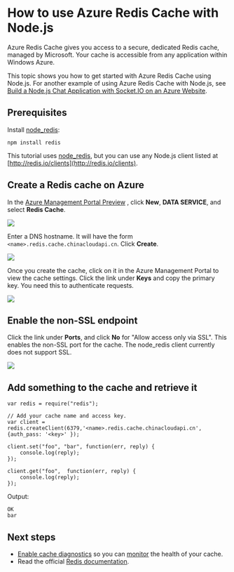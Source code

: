 <properties
	pageTitle="How to use Azure Redis Cache with Node.js | Windows Azure"
	description="Get started with Azure Redis Cache using Node.js and node_redis."
	services="redis-cache"
	documentationCenter=""
	authors="steved0x"
	manager="dwrede"
	editor="v-lincan"/>

<tags
	ms.service="cache"
	ms.date="10/05/2015"
	wacn.date=""/>

# How to use Azure Redis Cache with Node.js

Azure Redis Cache gives you access to a secure, dedicated Redis cache, managed by Microsoft. Your cache is accessible from any application within Windows Azure.

This topic shows you how to get started with Azure Redis Cache using Node.js. For another example of using Azure Redis Cache with Node.js, see [Build a Node.js Chat Application with Socket.IO on an Azure Website][].


## Prerequisites

Install [node_redis](https://github.com/mranney/node_redis):

    npm install redis

This tutorial uses [node_redis](https://github.com/mranney/node_redis), but you can use any Node.js client listed at [http://redis.io/clients](http://redis.io/clients).

## Create a Redis cache on Azure

In the [Azure <!-- deleted by customization preview portal](https://manage.windowsazure.cn/) --><!-- keep by customization: begin --> Management Portal Preview](https://manage.windowsazure.cn/) <!-- keep by customization: end -->, click **New**, **DATA SERVICE**, and select **Redis Cache**.

  ![][1]

Enter a DNS hostname. It will have the form `<name>.redis.cache.chinacloudapi.cn`. Click **Create**.

  ![][2]


Once you create the cache, click on it in the <!-- deleted by customization preview portal --><!-- keep by customization: begin --> Azure Management Portal <!-- keep by customization: end --> to view the cache settings. Click the link under **Keys** and copy the primary key. You need this to authenticate requests.

  ![][4]


## Enable the non-SSL endpoint


Click the link under **Ports**, and click **No** for "Allow access only via SSL". This enables the non-SSL port for the cache. The node_redis client currently does not support SSL.

  ![][3]


## Add something to the cache and retrieve it

	var redis = require("redis");

    // Add your cache name and access key.
	var client = redis.createClient(6379,'<name>.redis.cache.chinacloudapi.cn', {auth_pass: '<key>' });

	client.set("foo", "bar", function(err, reply) {
	    console.log(reply);
	});

	client.get("foo",  function(err, reply) {
	    console.log(reply);
	});


Output:

	OK
	bar


## Next steps

- [Enable cache diagnostics](/documentation/articles/cache-how-to-monitor#enable-cache-diagnostics) so you can [monitor](/documentation/articles/cache-how-to-monitor) the health of your cache.
- Read the official [Redis documentation](http://redis.io/documentation).


<!--Image references-->
[1]: ./media/cache-nodejs-get-started/cache01.png
[2]: ./media/cache-nodejs-get-started/cache02.png
[3]: ./media/cache-nodejs-get-started/cache03.png
[4]: ./media/cache-nodejs-get-started/cache04.png

[Build a Node.js Chat Application with Socket.IO on an Azure Website]: /documentation/articles/web-sites-nodejs-chat-app-socketio
